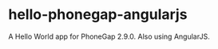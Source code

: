 hello-phonegap-angularjs
========================

A Hello World app for PhoneGap 2.9.0. Also using AngularJS.
